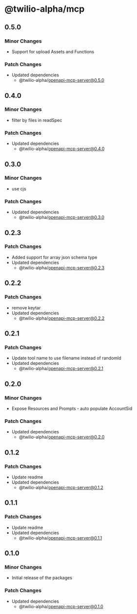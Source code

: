 # @twilio-alpha/mcp

## 0.5.0

### Minor Changes

- Support for upload Assets and Functions

### Patch Changes

- Updated dependencies
  - @twilio-alpha/openapi-mcp-server@0.5.0

## 0.4.0

### Minor Changes

- filter by files in readSpec

### Patch Changes

- Updated dependencies
  - @twilio-alpha/openapi-mcp-server@0.4.0

## 0.3.0

### Minor Changes

- use cjs

### Patch Changes

- Updated dependencies
  - @twilio-alpha/openapi-mcp-server@0.3.0

## 0.2.3

### Patch Changes

- Added support for array json schema type
- Updated dependencies
  - @twilio-alpha/openapi-mcp-server@0.2.3

## 0.2.2

### Patch Changes

- remove keytar
- Updated dependencies
  - @twilio-alpha/openapi-mcp-server@0.2.2

## 0.2.1

### Patch Changes

- Update tool name to use filename instead of randomId
- Updated dependencies
  - @twilio-alpha/openapi-mcp-server@0.2.1

## 0.2.0

### Minor Changes

- Expose Resources and Prompts - auto populate AccountSid

### Patch Changes

- Updated dependencies
  - @twilio-alpha/openapi-mcp-server@0.2.0

## 0.1.2

### Patch Changes

- Update readme
- Updated dependencies
  - @twilio-alpha/openapi-mcp-server@0.1.2

## 0.1.1

### Patch Changes

- Update readme
- Updated dependencies
  - @twilio-alpha/openapi-mcp-server@0.1.1

## 0.1.0

### Minor Changes

- Initial release of the packages

### Patch Changes

- Updated dependencies
  - @twilio-alpha/openapi-mcp-server@0.1.0
